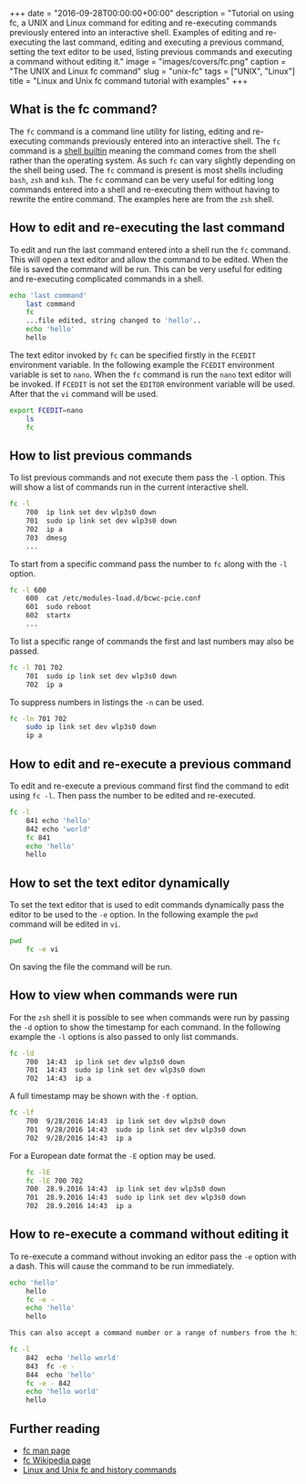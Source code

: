 +++
date = "2016-09-28T00:00:00+00:00"
description = "Tutorial on using fc, a UNIX and Linux command for editing and re-executing commands previously entered into an interactive shell. Examples of editing and re-executing the last command, editing and executing a previous command, setting the text editor to be used, listing previous commands and executing a command without editing it."
image = "images/covers/fc.png"
caption = "The UNIX and Linux fc command"
slug = "unix-fc"
tags = ["UNIX", "Linux"]
title = "Linux and Unix fc command tutorial with examples"
+++

## What is the fc command?

The `fc` command is a command line utility for listing, editing and re-executing
commands previously entered into an interactive shell. The `fc` command is a
[shell builtin][3] meaning the command comes from the shell rather than the
operating system. As such `fc` can vary slightly depending on the shell being
used. The `fc` command is present is most shells including `bash`, `zsh` and
`ksh`. The `fc` command can be very useful for editing long commands entered
into a shell and re-executing them without having to rewrite the entire command.
The examples here are from the `zsh` shell.

## How to edit and re-executing the last command

To edit and run the last command entered into a shell run the `fc` command. This
will open a text editor and allow the command to be edited. When the file is
saved the command will be run. This can be very useful for editing and
re-executing complicated commands in a shell.

```sh
echo 'last command'
    last command
    fc
    ...file edited, string changed to 'hello'..
    echo 'hello'
    hello
```

The text editor invoked by `fc` can be specified firstly in the `FCEDIT`
environment variable. In the following example the `FCEDIT` environment variable
is set to `nano`. When the `fc` command is run the `nano` text editor will be
invoked. If `FCEDIT` is not set the `EDITOR` environment variable will be used.
After that the `vi` command will be used.

```sh
export FCEDIT=nano
    ls
    fc
```

## How to list previous commands

To list previous commands and not execute them pass the `-l` option. This will
show a list of commands run in the current interactive shell.

```sh
fc -l
    700  ip link set dev wlp3s0 down
    701  sudo ip link set dev wlp3s0 down
    702  ip a
    703  dmesg
    ...
```

To start from a specific command pass the number to `fc` along with the `-l`
option.

```sh
fc -l 600
    600  cat /etc/modules-load.d/bcwc-pcie.conf
    601  sudo reboot
    602  startx
    ...
```

To list a specific range of commands the first and last numbers may also be
passed.

```sh
fc -l 701 702
    701  sudo ip link set dev wlp3s0 down
    702  ip a
```

To suppress numbers in listings the `-n` can be used.

```sh
fc -ln 701 702
    sudo ip link set dev wlp3s0 down
    ip a
```

## How to edit and re-execute a previous command

To edit and re-execute a previous command first find the command to edit using
`fc -l`. Then pass the number to be edited and re-executed.

```sh
fc -l
    841 echo 'hello'
    842 echo 'world'
    fc 841
    echo 'hello'
    hello
```

## How to set the text editor dynamically

To set the text editor that is used to edit commands dynamically pass the editor
to be used to the `-e` option. In the following example the `pwd` command will
be edited in `vi`.

```sh
pwd
    fc -e vi
```

On saving the file the command will be run.

## How to view when commands were run

For the `zsh` shell it is possible to see when commands were run by passing the
`-d` option to show the timestamp for each command. In the following example the
`-l` options is also passed to only list commands.

```sh
fc -ld
    700  14:43  ip link set dev wlp3s0 down
    701  14:43  sudo ip link set dev wlp3s0 down
    702  14:43  ip a
```

A full timestamp may be shown with the `-f` option.

```sh
fc -lf
    700  9/28/2016 14:43  ip link set dev wlp3s0 down
    701  9/28/2016 14:43  sudo ip link set dev wlp3s0 down
    702  9/28/2016 14:43  ip a
```

For a European date format the `-E` option may be used.

```sh
    fc -lE
    fc -lE 700 702
    700  28.9.2016 14:43  ip link set dev wlp3s0 down
    701  28.9.2016 14:43  sudo ip link set dev wlp3s0 down
    702  28.9.2016 14:43  ip a
```

## How to re-execute a command without editing it

To re-execute a command without invoking an editor pass the `-e` option with a
dash. This will cause the command to be run immediately.

```sh
echo 'hello'
    hello
    fc -e -
    echo 'hello'
    hello

This can also accept a command number or a range of numbers from the history.
```

```sh
fc -l
    842  echo 'hello world'
    843  fc -e -
    844  echo 'hello'
    fc -e - 842
    echo 'hello world'
    hello
```

## Further reading

- [fc man page][1]
- [fc Wikipedia page][3]
- [Linux and Unix fc and history commands][4]

[1]: https://linux.die.net/man/1/fc
[2]: /images/articles/fc.png "Linux and Unix fc command"
[3]: https://en.wikipedia.org/wiki/Fc_(Unix)
[4]: http://www.computerhope.com/unix/uhistory.htm
